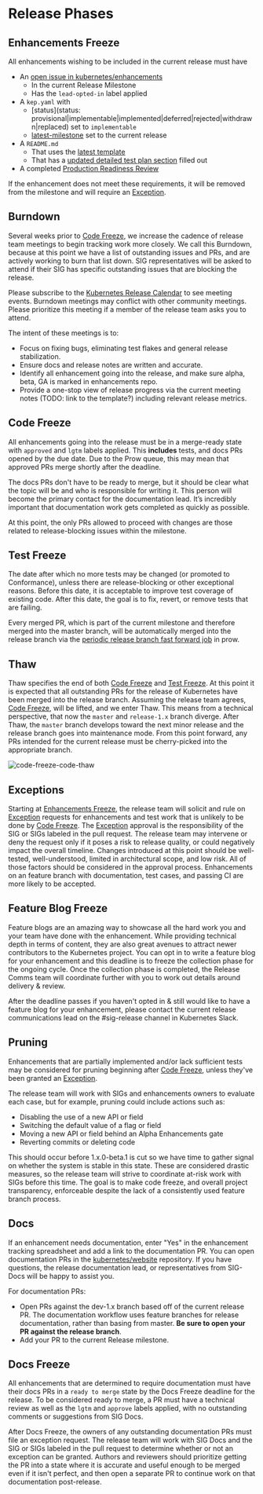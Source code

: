 # Release Phases

## Enhancements Freeze

All enhancements wishing to be included in the current release must have

* An [open issue in kubernetes/enhancements](https://github.com/kubernetes/enhancements/issues/)
  * In the current Release Milestone
  * Has the `lead-opted-in` label applied
* A `kep.yaml` with
  * [status](status: provisional|implementable|implemented|deferred|rejected|withdrawn|replaced) set to `implementable`
  * [latest-milestone](latest-milestone: "v1.19") set to the current release
* A `README.md`
  * That uses the [latest template](https://github.com/kubernetes/enhancements/tree/master/keps/NNNN-kep-template)
  * That has a [updated detailed test plan section](https://github.com/kubernetes/enhancements/blob/master/keps/NNNN-kep-template/README.md?plain=1#L257-L328) filled out
* A completed [Production Readiness Review](https://github.com/kubernetes/enhancements/blob/master/docs/glossary.md#production-readiness-review-prr)

If the enhancement does not meet these requirements, it will be removed from the
milestone and will require an [Exception].

## Burndown

Several weeks prior to [Code Freeze], we increase the cadence of release team meetings
to begin tracking work more closely. We call this Burndown, because at this
point we have a list of outstanding issues and PRs, and are actively working to
burn that list down. SIG representatives will be asked to attend if their SIG has
specific outstanding issues that are blocking the release.

Please subscribe to the [Kubernetes Release Calendar] to see meeting events. Burndown meetings
may conflict with other community meetings. Please prioritize this meeting if
a member of the release team asks you to attend.

The intent of these meetings is to:

* Focus on fixing bugs, eliminating test flakes and general release
  stabilization.
* Ensure docs and release notes are written and accurate.
* Identify all enhancement going into the release, and make sure alpha, beta, GA
  is marked in enhancements repo.
* Provide a one-stop view of release progress via the current meeting notes (TODO: link to the template?) including relevant release metrics.

## Code Freeze

All enhancements going into the release must be in a merge-ready state with
`approved` and `lgtm` labels applied. This **includes**
tests, and docs PRs opened by the due date. Due to the Prow queue, this may mean
that approved PRs merge shortly after the deadline.

The docs PRs don't have to be ready to merge, but it should be clear what the
topic will be and who is responsible for writing it. This person will become the
primary contact for the documentation lead. It’s incredibly important that
documentation work gets completed as quickly as possible.

At this point, the only PRs allowed to proceed with changes are those
related to release-blocking issues within the milestone.

## Test Freeze

The date after which no more tests may be changed (or promoted to Conformance),
unless there are release-blocking or other exceptional reasons. Before
this date, it is acceptable to improve test coverage of existing code. After
this date, the goal is to fix, revert, or remove tests that are failing.

Every merged PR, which is part of the current milestone and therefore merged into
the master branch, will be automatically merged into the release branch via the
[periodic release branch fast forward job](https://testgrid.k8s.io/sig-release-releng-blocking#git-repo-kubernetes-fast-forward)
in prow.

## Thaw

Thaw specifies the end of both [Code Freeze] and [Test Freeze]. At this point 
it is expected that all outstanding PRs for the release of Kubernetes have been
merged into the release branch. Assuming the release team agrees,
[Code Freeze], will be lifted, and we enter Thaw. This means from a 
technical perspective, that now the `master` and `release-1.x` branch diverge.
After Thaw, the `master` branch develops toward the next minor release and the
release branch goes into maintenance mode. From this point forward, any PRs
intended for the current release must be cherry-picked into the appropriate
branch.

![code-freeze-code-thaw](code-freeze-code-thaw.svg "Code Freeze to Thaw")

## Exceptions

Starting at [Enhancements Freeze], the release team will solicit and rule on
[Exception] requests for enhancements and test work that is unlikely to be done
by [Code Freeze]. The [Exception] approval is the responsibility of the SIG or SIGs
labeled in the pull request. The release team may intervene or deny the request
only if it poses a risk to release quality, or could negatively impact the overall
timeline. Changes introduced at this point should be well-tested,
well-understood, limited in architectural scope, and low risk.  All of those
factors should be considered in the approval process.  Enhancements on an
feature branch with documentation, test cases, and passing CI are more likely to
be accepted.

## Feature Blog Freeze

Feature blogs are an amazing way to showcase all the hard work you and your team
have done with the enhancement. While providing technical depth in terms of content,
they are also great avenues to attract newer contributors to the Kubernetes project.
You can opt in to write a feature blog for your enhancement and this deadline is to
freeze the collection phase for the ongoing cycle. Once the collection phase is
completed, the Release Comms team will coordinate further with you to work out details
around delivery & review.

After the deadline passes if you haven't opted in & still would like to have a feature
blog for your enhancement, please contact the current release communications lead on
the #sig-release channel in Kubernetes Slack.

## Pruning

Enhancements that are partially implemented and/or lack sufficient tests may be
considered for pruning beginning after [Code Freeze], unless they've been
granted an [Exception].

The release team will work with SIGs and enhancements owners to evaluate each
case, but for example, pruning could include actions such as:

* Disabling the use of a new API or field
* Switching the default value of a flag or field
* Moving a new API or field behind an Alpha Enhancements gate
* Reverting commits or deleting code

This should occur before 1.x.0-beta.1 is cut so we have time to gather signal
on whether the system is stable in this state. These are considered drastic
measures, so the release team will strive to coordinate at-risk work with SIGs
before this time. The goal is to make code freeze, and overall project
transparency, enforceable despite the lack of a consistently used feature branch
process.

## Docs

If an enhancement needs documentation, enter "Yes" in the enhancement tracking
spreadsheet and add a link to the documentation PR. You can open documentation
PRs in the [kubernetes/website] repository. If you have questions, the release
documentation lead, or representatives from SIG-Docs will be happy to assist
you.

For documentation PRs:

* Open PRs against the dev-1.x branch based off of the current release PR. The
  documentation workflow uses feature branches for release documentation, rather
than basing from master. **Be sure to open your PR against the release branch**.
* Add your PR to the current Release milestone.

## Docs Freeze

All enhancements that are determined to require documentation must have their docs PRs in a `ready to merge` state by the Docs Freeze deadline for the release. To be considered ready to merge, a PR must have a technical review as well as the `lgtm` and `approve` labels applied, with no outstanding comments or suggestions from SIG Docs.

After Docs Freeze, the owners of any outstanding documentation PRs must file an exception request. The release team will work with SIG Docs and the SIG or SIGs labeled in the pull request to determine whether or not an exception can be granted. Authors and reviewers should prioritize getting the PR into a state where it is accurate and useful enough to be merged even if it isn't perfect, and then open a separate PR to continue work on that documentation post-release. 

[kubernetes/website]: https://github.com/kubernetes/website
[Kubernetes Release Calendar]: https://bit.ly/k8s-release-cal
[Exception]: ./EXCEPTIONS.md
[Code Freeze]: #code-freeze
[Test Freeze]: #test-freeze
[Enhancements Freeze]: #enhancements-freeze
